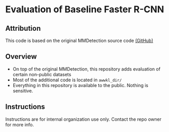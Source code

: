 # Evaluation of Baseline Faster R-CNN

## Attribution
This code is based on the original MMDetection source code [(GitHub)](https://github.com/open-mmlab/mmdetection)

## Overview
- On top of the original MMDetection, this repository adds evaluation of certain non-public datasets
- Most of the additional code is located in `awwkl_dir/`
- Everything in this repository is available to the public. Nothing is sensitive.

## Instructions

Instructions are for internal organization use only. Contact the repo owner for more info.
